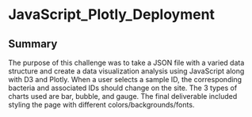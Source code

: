 # JavaScript_Plotly_Deployment

## Summary

The purpose of this challenge was to take a JSON file with a varied data structure and create a data visualization analysis using JavaScript along with D3 and Plotly. When a user selects a sample ID, the corresponding bacteria and associated IDs should change on the site. The 3 types of charts used are bar, bubble, and gauge. The final deliverable included styling the page with different colors/backgrounds/fonts.
